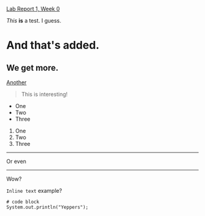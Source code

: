 [Lab Report 1, Week 0]([lab-report-1-week-0.html](https://amccully.github.io/<your-lab-reports-repo>/lab-report-1-week-0.html))

*This* **is** a test. I guess.
# And that's added.
## We get more.
[Another](https://amccully.github.io/cse15l-lab-reports/another)
> This is interesting!

* One
* Two
* Three

1. One
2. Two
3. Three

---
Or even

***
Wow?

`Inline text` example?

```
# code block
System.out.println("Yeppers");
```

